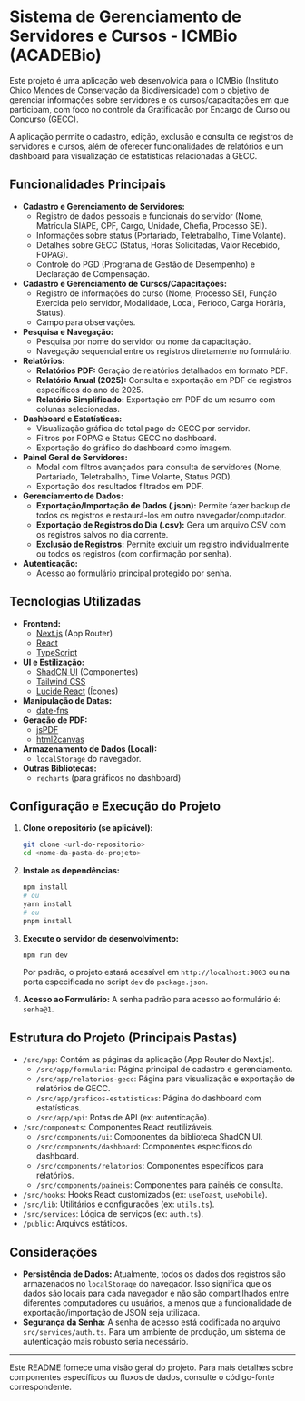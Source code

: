 # Sistema de Gerenciamento de Servidores e Cursos - ICMBio (ACADEBio)

Este projeto é uma aplicação web desenvolvida para o ICMBio (Instituto Chico Mendes de Conservação da Biodiversidade) com o objetivo de gerenciar informações sobre servidores e os cursos/capacitações em que participam, com foco no controle da Gratificação por Encargo de Curso ou Concurso (GECC).

A aplicação permite o cadastro, edição, exclusão e consulta de registros de servidores e cursos, além de oferecer funcionalidades de relatórios e um dashboard para visualização de estatísticas relacionadas à GECC.

## Funcionalidades Principais

*   **Cadastro e Gerenciamento de Servidores:**
    *   Registro de dados pessoais e funcionais do servidor (Nome, Matrícula SIAPE, CPF, Cargo, Unidade, Chefia, Processo SEI).
    *   Informações sobre status (Portariado, Teletrabalho, Time Volante).
    *   Detalhes sobre GECC (Status, Horas Solicitadas, Valor Recebido, FOPAG).
    *   Controle do PGD (Programa de Gestão de Desempenho) e Declaração de Compensação.
*   **Cadastro e Gerenciamento de Cursos/Capacitações:**
    *   Registro de informações do curso (Nome, Processo SEI, Função Exercida pelo servidor, Modalidade, Local, Período, Carga Horária, Status).
    *   Campo para observações.
*   **Pesquisa e Navegação:**
    *   Pesquisa por nome do servidor ou nome da capacitação.
    *   Navegação sequencial entre os registros diretamente no formulário.
*   **Relatórios:**
    *   **Relatórios PDF:** Geração de relatórios detalhados em formato PDF.
    *   **Relatório Anual (2025):** Consulta e exportação em PDF de registros específicos do ano de 2025.
    *   **Relatório Simplificado:** Exportação em PDF de um resumo com colunas selecionadas.
*   **Dashboard e Estatísticas:**
    *   Visualização gráfica do total pago de GECC por servidor.
    *   Filtros por FOPAG e Status GECC no dashboard.
    *   Exportação do gráfico do dashboard como imagem.
*   **Painel Geral de Servidores:**
    *   Modal com filtros avançados para consulta de servidores (Nome, Portariado, Teletrabalho, Time Volante, Status PGD).
    *   Exportação dos resultados filtrados em PDF.
*   **Gerenciamento de Dados:**
    *   **Exportação/Importação de Dados (.json):** Permite fazer backup de todos os registros e restaurá-los em outro navegador/computador.
    *   **Exportação de Registros do Dia (.csv):** Gera um arquivo CSV com os registros salvos no dia corrente.
    *   **Exclusão de Registros:** Permite excluir um registro individualmente ou todos os registros (com confirmação por senha).
*   **Autenticação:**
    *   Acesso ao formulário principal protegido por senha.

## Tecnologias Utilizadas

*   **Frontend:**
    *   [Next.js](https://nextjs.org/) (App Router)
    *   [React](https://reactjs.org/)
    *   [TypeScript](https://www.typescriptlang.org/)
*   **UI e Estilização:**
    *   [ShadCN UI](https://ui.shadcn.com/) (Componentes)
    *   [Tailwind CSS](https://tailwindcss.com/)
    *   [Lucide React](https://lucide.dev/) (Ícones)
*   **Manipulação de Datas:**
    *   [date-fns](https://date-fns.org/)
*   **Geração de PDF:**
    *   [jsPDF](https://parall.ax/products/jspdf)
    *   [html2canvas](https://html2canvas.hertzen.com/)
*   **Armazenamento de Dados (Local):**
    *   `localStorage` do navegador.
*   **Outras Bibliotecas:**
    *   `recharts` (para gráficos no dashboard)

## Configuração e Execução do Projeto

1.  **Clone o repositório (se aplicável):**
    ```bash
    git clone <url-do-repositorio>
    cd <nome-da-pasta-do-projeto>
    ```

2.  **Instale as dependências:**
    ```bash
    npm install
    # ou
    yarn install
    # ou
    pnpm install
    ```

3.  **Execute o servidor de desenvolvimento:**
    ```bash
    npm run dev
    ```
    Por padrão, o projeto estará acessível em `http://localhost:9003` ou na porta especificada no script `dev` do `package.json`.

4.  **Acesso ao Formulário:**
    A senha padrão para acesso ao formulário é: `senha@1`.

## Estrutura do Projeto (Principais Pastas)

*   `/src/app`: Contém as páginas da aplicação (App Router do Next.js).
    *   `/src/app/formulario`: Página principal de cadastro e gerenciamento.
    *   `/src/app/relatorios-gecc`: Página para visualização e exportação de relatórios de GECC.
    *   `/src/app/graficos-estatisticas`: Página do dashboard com estatísticas.
    *   `/src/app/api`: Rotas de API (ex: autenticação).
*   `/src/components`: Componentes React reutilizáveis.
    *   `/src/components/ui`: Componentes da biblioteca ShadCN UI.
    *   `/src/components/dashboard`: Componentes específicos do dashboard.
    *   `/src/components/relatorios`: Componentes específicos para relatórios.
    *   `/src/components/paineis`: Componentes para painéis de consulta.
*   `/src/hooks`: Hooks React customizados (ex: `useToast`, `useMobile`).
*   `/src/lib`: Utilitários e configurações (ex: `utils.ts`).
*   `/src/services`: Lógica de serviços (ex: `auth.ts`).
*   `/public`: Arquivos estáticos.

## Considerações

*   **Persistência de Dados:** Atualmente, todos os dados dos registros são armazenados no `localStorage` do navegador. Isso significa que os dados são locais para cada navegador e não são compartilhados entre diferentes computadores ou usuários, a menos que a funcionalidade de exportação/importação de JSON seja utilizada.
*   **Segurança da Senha:** A senha de acesso está codificada no arquivo `src/services/auth.ts`. Para um ambiente de produção, um sistema de autenticação mais robusto seria necessário.

---

Este README fornece uma visão geral do projeto. Para mais detalhes sobre componentes específicos ou fluxos de dados, consulte o código-fonte correspondente.
